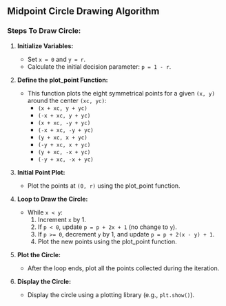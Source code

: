 
## Midpoint Circle Drawing Algorithm
### Steps To Draw Circle:

1. **Initialize Variables:**
   - Set `x = 0` and `y = r`.
   - Calculate the initial decision parameter: `p = 1 - r`.

2. **Define the plot_point Function:**
   - This function plots the eight symmetrical points for a given `(x, y)` around the center `(xc, yc)`:
     - `(x + xc, y + yc)`
     - `(-x + xc, y + yc)`
     - `(x + xc, -y + yc)`
     - `(-x + xc, -y + yc)`
     - `(y + xc, x + yc)`
     - `(-y + xc, x + yc)`
     - `(y + xc, -x + yc)`
     - `(-y + xc, -x + yc)`

3. **Initial Point Plot:**
   - Plot the points at `(0, r)` using the plot_point function.

4. **Loop to Draw the Circle:**
   - While `x < y`:
     1. Increment `x` by 1.
     2. If `p < 0`, update `p = p + 2x + 1` (no change to `y`).
     3. If `p >= 0`, decrement `y` by 1, and update `p = p + 2(x - y) + 1`.
     4. Plot the new points using the plot_point function.

5. **Plot the Circle:**
   - After the loop ends, plot all the points collected during the iteration.

6. **Display the Circle:**
   - Display the circle using a plotting library (e.g., `plt.show()`).